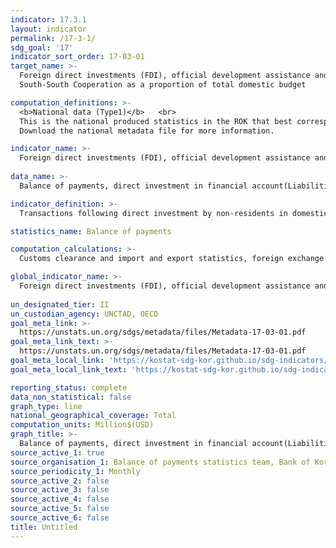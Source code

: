```yaml
---
indicator: 17.3.1
layout: indicator
permalink: /17-3-1/
sdg_goal: '17'
indicator_sort_order: 17-03-01
target_name: >-
  Foreign direct investments (FDI), official development assistance and
  South-South Cooperation as a proportion of total domestic budget

computation_definitions: >-
  <b>National data (Type1)</b>   <br>
  This is the national produced statistics in the ROK that best corresponds to the definition of UN SDGs indicators. <br>
  Download the national metadata file for more information.

indicator_name: >-
  Foreign direct investments (FDI), official development assistance and South-South Cooperation as a proportion of gross national income (GNI)
  
data_name: >-
  Balance of payments, direct investment in financial account(Liabilities)

indicator_definition: >-
  Transactions following direct investment by non-residents in domestic businesses for management participation, etc. 

statistics_name: Balance of payments

computation_calculations: >-
  Customs clearance and import and export statistics, foreign exchange reports, and surveys of businesses, associations, financial institutions, etc., using questionnaires

global_indicator_name: >-
  Foreign direct investments (FDI), official development assistance and South-South Cooperation as a proportion of gross national income (GNI)
  
un_designated_tier: II
un_custodian_agency: UNCTAD, OECD
goal_meta_link: >-
  https://unstats.un.org/sdgs/metadata/files/Metadata-17-03-01.pdf   
goal_meta_link_text: >-
  https://unstats.un.org/sdgs/metadata/files/Metadata-17-03-01.pdf   
goal_meta_local_link: 'https://kostat-sdg-kor.github.io/sdg-indicators/public/data/Metadata-17-03-01_ENG.pdf'
goal_meta_local_link_text: 'https://kostat-sdg-kor.github.io/sdg-indicators/public/data/Metadata-17-03-01_ENG.pdf'

reporting_status: complete
data_non_statistical: false
graph_type: line
national_geographical_coverage: Total
computation_units: Million$(USD)
graph_title: >-
  Balance of payments, direct investment in financial account(Liabilities)
source_active_1: true
source_organisation_1: Balance of payments statistics team, Bank of Korea
source_periodicity_1: Monthly
source_active_2: false
source_active_3: false
source_active_4: false
source_active_5: false
source_active_6: false
title: Untitled
---
```


